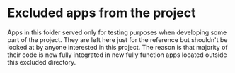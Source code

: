# Excluded apps from the project

Apps in this folder served only for testing purposes when developing some part of the project. They are left here just for the reference but shouldn't be looked at by anyone interested in this project. The reason is that majority of their code is now fully integrated in new fully function apps located outside this excluded directory.
